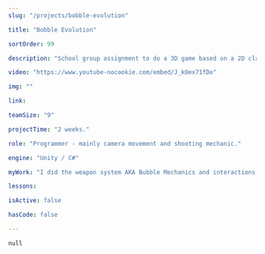 ```yaml
---
slug: "/projects/bobble-evolution"

title: "Bobble Evolution"

sortOrder: 99

description: "School group assignment to do a 3D game based on a 2D classic. In Bubble Evolution you are a little sea creature trying to get to the top of a tower. To your help you have the ability to shoot bubbles, which you can jump onto, dash through and shoot at enemies to capture them."

video: "https://www.youtube-nocookie.com/embed/J_kOex71fDo"

img: ""

link: 

teamSize: "9"

projectTime: "2 weeks."

role: "Programmer - mainly camera movement and shooting mechanic."

engine: "Unity / C#"

myWork: "I did the weapon system AKA Bubble Mechanics and interactions, the camera (rotating around the tower, resulting in a 2d game with a 3d aspect, inspired by Fez). I also did a lot of the lighting, sound and managed Perforce, VCS, as well as acted as a unity support person."

lessons:

isActive: false

hasCode: false

---
```

```null```